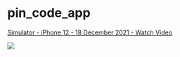 # pin_code_app

<a href="https://www.loom.com/share/41fe505921b9436984ec03cac8edb22a">
    <p>Simulator - iPhone 12 - 18 December 2021 - Watch Video</p>
    <img style="max-width:300px;" src="https://cdn.loom.com/sessions/thumbnails/41fe505921b9436984ec03cac8edb22a-with-play.gif">
  </a>
